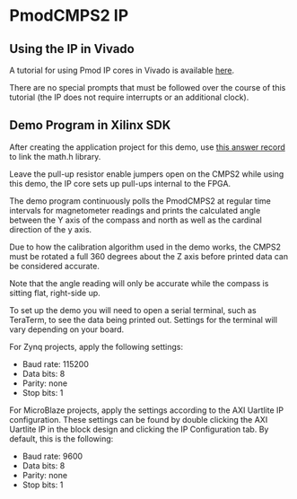 PmodCMPS2 IP
==============

Using the IP in Vivado
--------------
A tutorial for using Pmod IP cores in Vivado is available [here](https://reference.digilentinc.com/learn/programmable-logic/tutorials/pmod-ips/start).

There are no special prompts that must be followed over the course of this tutorial
(the IP does not require interrupts or an additional clock).

Demo Program in Xilinx SDK
--------------
After creating the application project for this demo, use [this answer record](https://www.xilinx.com/support/answers/52971.html)
to link the math.h library.

Leave the pull-up resistor enable jumpers open on the CMPS2 while using this demo,
the IP core sets up pull-ups internal to the FPGA.

The demo program continuously polls the PmodCMPS2 at regular time intervals for
magnetometer readings and prints the calculated angle between the Y axis of the 
compass and north as well as the cardinal direction of the y axis. 

Due to how the calibration algorithm used in the demo works, the CMPS2 must be
rotated a full 360 degrees about the Z axis before printed data can be considered
accurate.

Note that the angle reading will only be accurate while the compass is sitting flat,
right-side up.

To set up the demo you will need to open a serial terminal, such as TeraTerm, to
see the data being printed out. Settings for the terminal will vary depending on
your board.

For Zynq projects, apply the following settings:
- Baud rate: 115200
- Data bits: 8
- Parity:    none
- Stop bits: 1

For MicroBlaze projects, apply the settings according to the AXI Uartlite IP
configuration. These settings can be found by double clicking the AXI Uartlite
IP in the block design and clicking the IP Configuration tab. By default, this
is the following:
- Baud rate: 9600
- Data bits: 8
- Parity:    none
- Stop bits: 1
